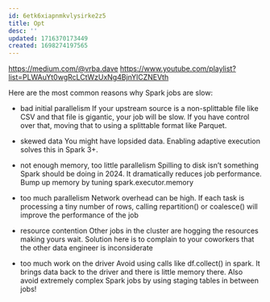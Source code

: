 ```yaml
---
id: 6etk6xiapnmkvlysirke2z5
title: Opt
desc: ''
updated: 1716370173449
created: 1698274197565
---
```

https://medium.com/@vrba.dave
https://www.youtube.com/playlist?list=PLWAuYt0wgRcLCtWzUxNg4BjnYlCZNEVth


Here are the most common reasons why Spark jobs are slow:

- bad initial parallelism
If your upstream source is a non-splittable file like CSV and that file is gigantic, your job will be slow. If you have control over that, moving that to using a splittable format like Parquet. 

- skewed data 
You might have lopsided data. Enabling adaptive execution solves this in Spark 3+. 

- not enough memory, too little parallelism 
Spilling to disk isn’t something Spark should be doing in 2024. It dramatically reduces job performance. Bump up memory by tuning spark.executor.memory 

- too much parallelism 
Network overhead can be high. If each task is processing a tiny number of rows, calling repartition() or coalesce() will improve the performance of the job 

- resource contention 
Other jobs in the cluster are hogging the resources making yours wait. Solution here is to complain to your coworkers that the other data engineer is inconsiderate 

- too much work on the driver 
Avoid using calls like df.collect() in spark. It brings data back to the driver and there is little memory there. Also avoid extremely complex Spark jobs by using staging tables in between jobs!